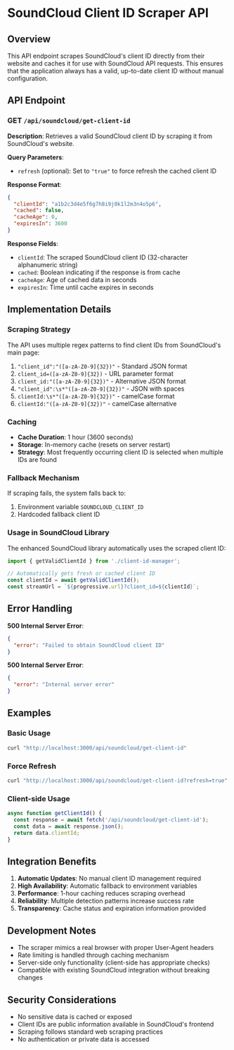 # SoundCloud Client ID Scraper API

## Overview

This API endpoint scrapes SoundCloud's client ID directly from their website and caches it for use with SoundCloud API requests. This ensures that the application always has a valid, up-to-date client ID without manual configuration.

## API Endpoint

### GET `/api/soundcloud/get-client-id`

**Description**: Retrieves a valid SoundCloud client ID by scraping it from SoundCloud's website.

**Query Parameters**:
- `refresh` (optional): Set to `"true"` to force refresh the cached client ID

**Response Format**:
```json
{
  "clientId": "a1b2c3d4e5f6g7h8i9j0k1l2m3n4o5p6",
  "cached": false,
  "cacheAge": 0,
  "expiresIn": 3600
}
```

**Response Fields**:
- `clientId`: The scraped SoundCloud client ID (32-character alphanumeric string)
- `cached`: Boolean indicating if the response is from cache
- `cacheAge`: Age of cached data in seconds
- `expiresIn`: Time until cache expires in seconds

## Implementation Details

### Scraping Strategy

The API uses multiple regex patterns to find client IDs from SoundCloud's main page:

1. `"client_id":"([a-zA-Z0-9]{32})"` - Standard JSON format
2. `client_id=([a-zA-Z0-9]{32})` - URL parameter format
3. `client_id:"([a-zA-Z0-9]{32})"` - Alternative JSON format
4. `"client_id":\s*"([a-zA-Z0-9]{32})"` - JSON with spaces
5. `clientId:\s*"([a-zA-Z0-9]{32})"` - camelCase format
6. `clientId:"([a-zA-Z0-9]{32})"` - camelCase alternative

### Caching

- **Cache Duration**: 1 hour (3600 seconds)
- **Storage**: In-memory cache (resets on server restart)
- **Strategy**: Most frequently occurring client ID is selected when multiple IDs are found

### Fallback Mechanism

If scraping fails, the system falls back to:
1. Environment variable `SOUNDCLOUD_CLIENT_ID`
2. Hardcoded fallback client ID

### Usage in SoundCloud Library

The enhanced SoundCloud library automatically uses the scraped client ID:

```typescript
import { getValidClientId } from './client-id-manager';

// Automatically gets fresh or cached client ID
const clientId = await getValidClientId();
const streamUrl = `${progressive.url}?client_id=${clientId}`;
```

## Error Handling

**500 Internal Server Error**:
```json
{
  "error": "Failed to obtain SoundCloud client ID"
}
```

**500 Internal Server Error**:
```json
{
  "error": "Internal server error"
}
```

## Examples

### Basic Usage
```bash
curl "http://localhost:3000/api/soundcloud/get-client-id"
```

### Force Refresh
```bash
curl "http://localhost:3000/api/soundcloud/get-client-id?refresh=true"
```

### Client-side Usage
```javascript
async function getClientId() {
  const response = await fetch('/api/soundcloud/get-client-id');
  const data = await response.json();
  return data.clientId;
}
```

## Integration Benefits

1. **Automatic Updates**: No manual client ID management required
2. **High Availability**: Automatic fallback to environment variables
3. **Performance**: 1-hour caching reduces scraping overhead
4. **Reliability**: Multiple detection patterns increase success rate
5. **Transparency**: Cache status and expiration information provided

## Development Notes

- The scraper mimics a real browser with proper User-Agent headers
- Rate limiting is handled through caching mechanism
- Server-side only functionality (client-side has appropriate checks)
- Compatible with existing SoundCloud integration without breaking changes

## Security Considerations

- No sensitive data is cached or exposed
- Client IDs are public information available in SoundCloud's frontend
- Scraping follows standard web scraping practices
- No authentication or private data is accessed